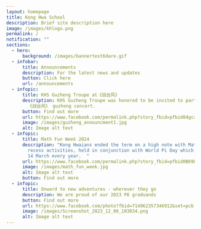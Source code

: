 ```yaml
---
layout: homepage
title: Kong Hwa School
description: Brief site description here
image: /images/khlogo.png
permalink: /
notification: ""
sections:
  - hero:
      background: /images/bannertest6dare.gif
  - infobar:
      title: Announcements
      description: For the latest news and updates
      button: Click here
      url: /announcements
  - infopic:
      title: KHS Guzheng Troupe at《战台风》
      description: KHS Guzheng Troupe was honored to be invited to participate in
        《战台风》 guzheng concert.
      button: Find out more
      url: https://www.facebook.com/permalink.php?story_fbid=pfbid04gcabKS2wrCEMMixeykXCkjfNenHQADCz2WVq8QjTqvbPDJVNAZ7E668b8tsYTQpl&id=100064994620909
      image: /images/guzheng_announcment1.jpg
      alt: Image alt text
  - infopic:
      title: Math Fun Week 2024
      description: "Kong Hwaians ended the term on a high note with Math Fun Week
        recess activities, held in conjunction with World Pi Day which falls on
        14 March every year.  "
      url: https://www.facebook.com/permalink.php?story_fbid=pfbid0B69Uto3KG3iZS674TpHFHQtE886fQfte4U2MH94LDUF2pmMoSYvHhpmPFUGGpVKPl&id=100064994620909
      image: /images/math_fun_week.jpg
      alt: Image alt text
      button: Find out more
  - infopic:
      title: Onward to new adventures - wherever they go
      description: We are proud of our 2023 P6 graduands
      button: Find out more
      url: https://www.facebook.com/photo?fbid=714962357346912&set=pcb.714963867346761
      image: /images/Screenshot_2023_12_06_103034.png
      alt: Image alt text
---
```

